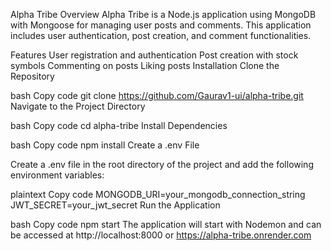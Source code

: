 Alpha Tribe
Overview
Alpha Tribe is a Node.js application using MongoDB with Mongoose for managing user posts and comments. This application includes user authentication, post creation, and comment functionalities.

Features
User registration and authentication
Post creation with stock symbols
Commenting on posts
Liking posts
Installation
Clone the Repository

bash
Copy code
git clone https://github.com/Gaurav1-ui/alpha-tribe.git
Navigate to the Project Directory

bash
Copy code
cd alpha-tribe
Install Dependencies

bash
Copy code
npm install
Create a .env File

Create a .env file in the root directory of the project and add the following environment variables:

plaintext
Copy code
MONGODB_URI=your_mongodb_connection_string
JWT_SECRET=your_jwt_secret
Run the Application

bash
Copy code
npm start
The application will start with Nodemon and can be accessed at http://localhost:8000 or https://alpha-tribe.onrender.com